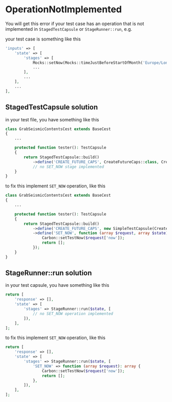 # OperationNotImplemented

You will get this error if your test case has an operation that is not implemented in `StagedTestCapsule` or `StageRunner::run`, e.g.

your test case is something like this

```php
'inputs' => [
    'state' => [
        'stages' => [
            Mocks::setNow(Mocks::timeJustBeforeStartOfMonth('Europe/London')),
            ...
        ],
        ...
    ],
    ...
],
```

## StagedTestCapsule solution

in your test file, you have something like this

```php
class GrabSeismicContentsCest extends BaseCest
{
    ...

    protected function tester(): TestCapsule
    {
        return StagedTestCapsule::build()
            ->define('CREATE_FUTURE_CAPS', CreateFutureCaps::class, CreateFutureCapsDouble::class);
            // no SET_NOW stage implemented
    }
}
```

to fix this implement `SET_NOW` operation, like this

```php
class GrabSeismicContentsCest extends BaseCest
{
    ...

    protected function tester(): TestCapsule
    {
        return StagedTestCapsule::build()
            ->define('CREATE_FUTURE_CAPS', new SimpleTestCapsule(CreateFutureCaps::class, CreateFutureCapsDouble::class))
            ->define('SET_NOW', function (array $request, array $state): array {
                Carbon::setTestNow($request['now']);
                return [];
            });
    }
}
```

## StageRunner::run solution

in your test capsule, you have something like this

```php
return [
    'response' => [],
    'state' => [
        'stages' => StageRunner::run($state, [
            // no SET_NOW operation implemented
        ]),
    ],
];
```

to fix this implement `SET_NOW` operation, like this

```php
return [
    'response' => [],
    'state' => [
        'stages' => StageRunner::run($state, [
            'SET_NOW' => function (array $request): array {
                Carbon::setTestNow($request['now']);
                return [];
            },
        ]),
    ],
];
```
